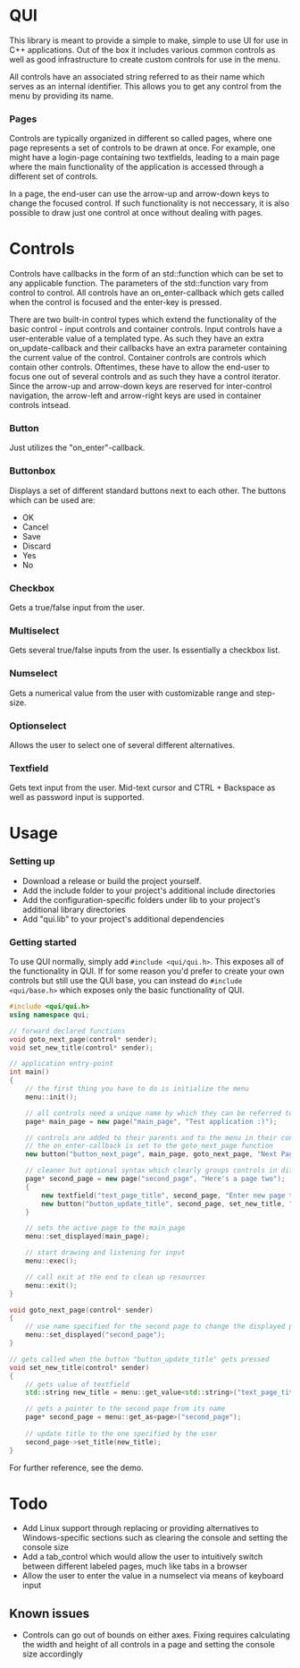 # QUI

This library is meant to provide a simple to make, simple to use UI for use in C++ applications.
Out of the box it includes various common controls as well as good infrastructure to create custom controls for use in the menu.

All controls have an associated string referred to as their name which serves as an internal identifier. This allows you to get any control from the menu by providing its name.

### Pages

Controls are typically organized in different so called pages, where one page represents a set of controls to be drawn at once. For example, one might have a login-page containing two textfields, leading to a main page where the main functionality of the application is accessed through a different set of controls. 

In a page, the end-user can use the arrow-up and arrow-down keys to change the focused control. If such functionality is not neccessary, it is also possible to draw just one control at once without dealing with pages.

# Controls
Controls have callbacks in the form of an std::function which can be set to any applicable function. The parameters of the std::function vary from control to control. All controls have an on_enter-callback which gets called when the control is focused and the enter-key is pressed.

There are two built-in control types which extend the functionality of the basic control - input controls and container controls. Input controls have a user-enterable value of a templated type. As such they have an extra on_update-callback and their callbacks have an extra parameter containing the current value of the control. Container controls are controls which contain other controls. Oftentimes, these have to allow the end-user to focus one out of several controls and as such they have a control iterator. Since the arrow-up and arrow-down keys are reserved for inter-control navigation, the arrow-left and arrow-right keys are used in container controls intsead.

### Button
Just utilizes the "on_enter"-callback. 

### Buttonbox
Displays a set of different standard buttons next to each other. The buttons which can be used are:
* OK
* Cancel
* Save
* Discard
* Yes
* No

### Checkbox
Gets a true/false input from the user.

### Multiselect
Gets several true/false inputs from the user. Is essentially a checkbox list.

### Numselect
Gets a numerical value from the user with customizable range and step-size.

### Optionselect
Allows the user to select one of several different alternatives.

### Textfield
Gets text input from the user. Mid-text cursor and CTRL + Backspace as well as password input is supported.

# Usage
### Setting up
* Download a release or build the project yourself.
* Add the include folder to your project's additional include directories
* Add the configuration-specific folders under lib to your project's additional library directories
* Add "qui.lib" to your project's additional dependencies

### Getting started

To use QUI normally, simply add `#include <qui/qui.h>`. This exposes all of the functionality in QUI. If for some reason you'd prefer to create your own controls but still use the QUI base, you can instead do `#include <qui/base.h>` which exposes only the basic functionality of QUI.

```cpp
#include <qui/qui.h>
using namespace qui;

// forward declared functions
void goto_next_page(control* sender);
void set_new_title(control* sender);

// application entry-point
int main()
{
	// the first thing you have to do is initialize the menu
	menu::init();

	// all controls need a unique name by which they can be referred to later in the application's lifetime, here the name is set to "main_page"
	page* main_page = new page("main_page", "Test application :)");

	// controls are added to their parents and to the menu in their constructors to allow for cleaner code
	// the on_enter-callback is set to the goto_next_page function
	new button("button_next_page", main_page, goto_next_page, "Next Page");

	// cleaner but optional syntax which clearly groups controls in different pages
	page* second_page = new page("second_page", "Here's a page two");
	{
		new textfield("text_page_title", second_page, "Enter new page title");
		new button("button_update_title", second_page, set_new_title, "Update title");
	}

	// sets the active page to the main page
	menu::set_displayed(main_page);

	// start drawing and listening for input
	menu::exec();

	// call exit at the end to clean up resources
	menu::exit();
}

void goto_next_page(control* sender)
{
	// use name specified for the second page to change the displayed page
	menu::set_displayed("second_page");
}

// gets called when the button "button_update_title" gets pressed
void set_new_title(control* sender)
{
	// gets value of textfield
	std::string new_title = menu::get_value<std::string>("text_page_title");

	// gets a pointer to the second page from its name
	page* second_page = menu::get_as<page>("second_page");
	
	// update title to the one specified by the user
	second_page->set_title(new_title);
}
```

For further reference, see the demo.

# Todo
* Add Linux support through replacing or providing alternatives to Windows-specific sections such as clearing the console and setting the console size
* Add a tab_control which would allow the user to intuitively switch between different labeled pages, much like tabs in a browser
* Allow the user to enter the value in a numselect via means of keyboard input

## Known issues
* Controls can go out of bounds on either axes. Fixing requires calculating the width and height of all controls in a page and setting the console size accordingly
